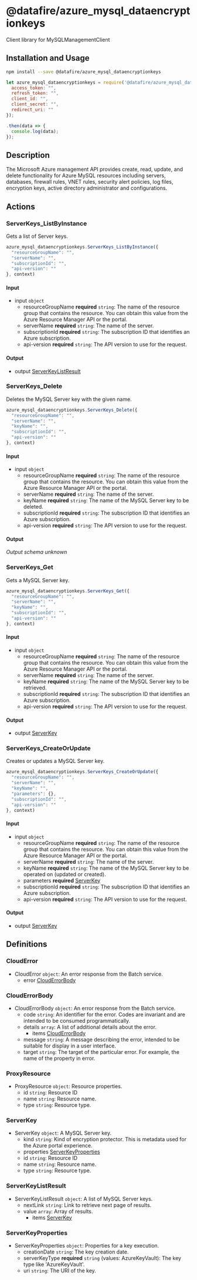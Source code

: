 # @datafire/azure_mysql_dataencryptionkeys

Client library for MySQLManagementClient

## Installation and Usage
```bash
npm install --save @datafire/azure_mysql_dataencryptionkeys
```
```js
let azure_mysql_dataencryptionkeys = require('@datafire/azure_mysql_dataencryptionkeys').create({
  access_token: "",
  refresh_token: "",
  client_id: "",
  client_secret: "",
  redirect_uri: ""
});

.then(data => {
  console.log(data);
});
```

## Description

The Microsoft Azure management API provides create, read, update, and delete functionality for Azure MySQL resources including servers, databases, firewall rules, VNET rules, security alert policies, log files, encryption keys, active directory administrator and configurations.

## Actions

### ServerKeys_ListByInstance
Gets a list of  Server keys.


```js
azure_mysql_dataencryptionkeys.ServerKeys_ListByInstance({
  "resourceGroupName": "",
  "serverName": "",
  "subscriptionId": "",
  "api-version": ""
}, context)
```

#### Input
* input `object`
  * resourceGroupName **required** `string`: The name of the resource group that contains the resource. You can obtain this value from the Azure Resource Manager API or the portal.
  * serverName **required** `string`: The name of the server.
  * subscriptionId **required** `string`: The subscription ID that identifies an Azure subscription.
  * api-version **required** `string`: The API version to use for the request.

#### Output
* output [ServerKeyListResult](#serverkeylistresult)

### ServerKeys_Delete
Deletes the MySQL Server key with the given name.


```js
azure_mysql_dataencryptionkeys.ServerKeys_Delete({
  "resourceGroupName": "",
  "serverName": "",
  "keyName": "",
  "subscriptionId": "",
  "api-version": ""
}, context)
```

#### Input
* input `object`
  * resourceGroupName **required** `string`: The name of the resource group that contains the resource. You can obtain this value from the Azure Resource Manager API or the portal.
  * serverName **required** `string`: The name of the server.
  * keyName **required** `string`: The name of the MySQL Server key to be deleted.
  * subscriptionId **required** `string`: The subscription ID that identifies an Azure subscription.
  * api-version **required** `string`: The API version to use for the request.

#### Output
*Output schema unknown*

### ServerKeys_Get
Gets a MySQL Server key.


```js
azure_mysql_dataencryptionkeys.ServerKeys_Get({
  "resourceGroupName": "",
  "serverName": "",
  "keyName": "",
  "subscriptionId": "",
  "api-version": ""
}, context)
```

#### Input
* input `object`
  * resourceGroupName **required** `string`: The name of the resource group that contains the resource. You can obtain this value from the Azure Resource Manager API or the portal.
  * serverName **required** `string`: The name of the server.
  * keyName **required** `string`: The name of the MySQL Server key to be retrieved.
  * subscriptionId **required** `string`: The subscription ID that identifies an Azure subscription.
  * api-version **required** `string`: The API version to use for the request.

#### Output
* output [ServerKey](#serverkey)

### ServerKeys_CreateOrUpdate
Creates or updates a MySQL Server key.


```js
azure_mysql_dataencryptionkeys.ServerKeys_CreateOrUpdate({
  "resourceGroupName": "",
  "serverName": "",
  "keyName": "",
  "parameters": {},
  "subscriptionId": "",
  "api-version": ""
}, context)
```

#### Input
* input `object`
  * resourceGroupName **required** `string`: The name of the resource group that contains the resource. You can obtain this value from the Azure Resource Manager API or the portal.
  * serverName **required** `string`: The name of the server.
  * keyName **required** `string`: The name of the MySQL Server key to be operated on (updated or created).
  * parameters **required** [ServerKey](#serverkey)
  * subscriptionId **required** `string`: The subscription ID that identifies an Azure subscription.
  * api-version **required** `string`: The API version to use for the request.

#### Output
* output [ServerKey](#serverkey)



## Definitions

### CloudError
* CloudError `object`: An error response from the Batch service.
  * error [CloudErrorBody](#clouderrorbody)

### CloudErrorBody
* CloudErrorBody `object`: An error response from the Batch service.
  * code `string`: An identifier for the error. Codes are invariant and are intended to be consumed programmatically.
  * details `array`: A list of additional details about the error.
    * items [CloudErrorBody](#clouderrorbody)
  * message `string`: A message describing the error, intended to be suitable for display in a user interface.
  * target `string`: The target of the particular error. For example, the name of the property in error.

### ProxyResource
* ProxyResource `object`: Resource properties.
  * id `string`: Resource ID
  * name `string`: Resource name.
  * type `string`: Resource type.

### ServerKey
* ServerKey `object`: A MySQL Server key.
  * kind `string`: Kind of encryption protector. This is metadata used for the Azure portal experience.
  * properties [ServerKeyProperties](#serverkeyproperties)
  * id `string`: Resource ID
  * name `string`: Resource name.
  * type `string`: Resource type.

### ServerKeyListResult
* ServerKeyListResult `object`: A list of MySQL Server keys.
  * nextLink `string`: Link to retrieve next page of results.
  * value `array`: Array of results.
    * items [ServerKey](#serverkey)

### ServerKeyProperties
* ServerKeyProperties `object`: Properties for a key execution.
  * creationDate `string`: The key creation date.
  * serverKeyType **required** `string` (values: AzureKeyVault): The key type like 'AzureKeyVault'.
  * uri `string`: The URI of the key.


